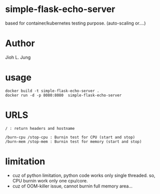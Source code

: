 # simple-flask-echo-server

based for container/kubernetes testing purpose. (auto-scaling or....)

# Author
Jioh L. Jung <ziozzang at gmail.com>

# usage
```
docker build -t simple-flask-echo-server .
docker run -d -p 8080:8080  simple-flask-echo-server
```

# URLS

```
/ : return headers and hostname

/burn-cpu /stop-cpu : Burnin test for CPU (start and stop)
/burn-mem /stop-mem : Burnin test for memory (start and stop)

```

# limitation
* cuz of python limitation, python code works only single threaded. so, CPU burnin work only one cpu/core.
* cuz of OOM-killer issue, cannot burnin full memory area...

